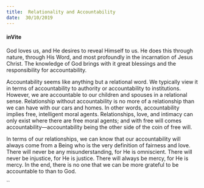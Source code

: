 ```yaml
---
title:  Relationality and Accountability
date:  30/10/2019
---
```


#### inVite

God loves us, and He desires to reveal Himself to us. He does this through nature, through His Word, and most profoundly in the incarnation of Jesus Christ. The knowledge of God brings with it great blessings and the responsibility for accountability.

Accountability seems like anything but a relational word. We typically view it in terms of accountability to authority or accountability to institutions. However, we are accountable to our children and spouses in a relational sense. Relationship without accountability is no more of a relationship than we can have with our cars and homes. In other words, accountability implies free, intelligent moral agents. Relationships, love, and intimacy can only exist where there are free moral agents; and with free will comes accountability—accountability being the other side of the coin of free will.

In terms of our relationships, we can know that our accountability will always come from a Being who is the very definition of fairness and love. There will never be any misunderstanding, for He is omniscient. There will never be injustice, for He is justice. There will always be mercy, for He is mercy. In the end, there is no one that we can be more grateful to be accountable to than to God.

``